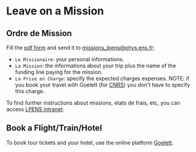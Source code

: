 # Leave on a Mission

## Ordre de Mission

Fill the [pdf form](../ordre_de_mission.pdf) and send it to [missions_lpens@phys.ens.fr](mailto:missions_lpens@phys.ens.fr):

- `Le Missionaire`: your personal informations.
- `La Mission`: the informations about your trip plus the name of the funding line paying for the mission.
- `La Prise en Charge`: specify the expected charges expenses. NOTE: if you book your travel with Goelett (for [CNRS](cnrs_employee.md)) you don't have to specify this charge.

To find further instructions about missions, etats de frais, etc, you can access [LPENS intranet](https://intranet-lpens.ext.phys.ens.fr/).

## Book a Flight/Train/Hotel

To book tour tickets and your hotel, use the online platform [Goelett](https://travel.goelett.com/).
